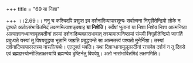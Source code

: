 +++
title = "69 या निशा"

+++
।।2.69।। ननु च कश्चिदपि प्रसुप्त इव दर्शनादिव्यापारशून्यः सर्वात्मना
निगृहीतेन्द्रियो लोके न दृश्यते अतोऽसंभावितमिदं लक्षणमित्याशङ्क्याह
**या निशेति।** सर्वेषां भूतानां या निशा निशेव निशा आत्मनिष्ठा
आत्माज्ञानध्वान्तावृतमतीनां तस्यां दर्शनादिव्यवहाराभावात्
तस्यामात्मनिष्ठायां संयमी निगृहीतेन्द्रियो जागर्ति प्रबुध्यते यस्यां तु
विषयबुद्ध्या भूतानि जाग्रति प्रबुद्ध्यन्ते सा आत्मतत्त्वं पश्यतो
मुनेर्निशा। तस्यां दर्शनादिव्यापारस्तस्य नास्तीत्यर्थः। एतदुक्तं भवति।
यथा दिवान्धानामुलूकादीनां रात्रावेव दर्शनं न तु दिवसे एवं
ब्रह्मज्ञस्योन्मीलिताक्षस्यापि ब्रह्मण्येव दृष्टिर्नतु विषयेषु। अतो
नासंभावितमिदं लक्षणमिति।  
